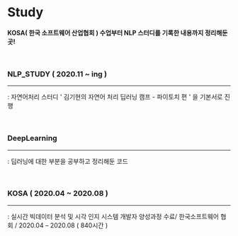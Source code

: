 # Study
**KOSA( 한국 소프트웨어 산업협회 ) 수업부터 NLP 스터디를 기록한 내용까지 정리해둔 곳!**

<br/>

### NLP_STUDY ( 2020.11 ~ ing )
- - -
: 자연어처리 스터디 ' 김기현의 자연어 처리 딥러닝 캠프 - 파이토치 편 ' 을 기본서로 진행 

<br/>


### DeepLearning 
- - -
: 딥러닝에 대한 부분을 공부하고 정리해둔 코드 

<br/>


### KOSA ( 2020.04 ~ 2020.08 )
- - -
: 실시간 빅데이터 분석 및 시각 인지 시스템 개발자 양성과정 수료/ 한국소프트웨어 협회 / 2020.04 – 2020.08 ( 840시간 )









